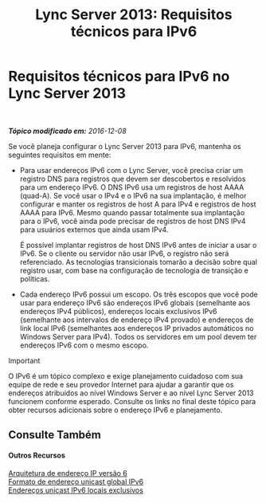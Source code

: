 ﻿---
title: 'Lync Server 2013: Requisitos técnicos para IPv6'
TOCTitle: Requisitos técnicos para IPv6
ms:assetid: caff0123-ce41-4a62-87a0-00b1d118b72b
ms:mtpsurl: https://technet.microsoft.com/pt-br/library/JJ205278(v=OCS.15)
ms:contentKeyID: 49308117
ms.date: 12/10/2016
mtps_version: v=OCS.15
ms.translationtype: HT
---

# Requisitos técnicos para IPv6 no Lync Server 2013

 

_**Tópico modificado em:** 2016-12-08_

Se você planeja configurar o Lync Server 2013 para IPv6, mantenha os seguintes requisitos em mente:

  - Para usar endereços IPv6 com o Lync Server, você precisa criar um registro DNS para registros que devem ser descobertos e resolvidos para um endereço IPv6. O DNS IPv6 usa um registros de host AAAA (quad-A). Se você usar o IPv4 e o IPv6 na sua implantação, é melhor configurar e manter os registros de host A para IPv4 e registros de host AAAA para IPv6. Mesmo quando passar totalmente sua implantação para o IPv6, você ainda pode precisar de registros de host DNS IPv4 para usuários externos que ainda usam IPv4.
    
    É possível implantar registros de host DNS IPv6 antes de iniciar a usar o IPv6. Se o cliente ou servidor não usar IPv6, o registro não será referenciado. As tecnologias transicionais tomarão a decisão sobre qual registro usar, com base na configuração de tecnologia de transição e políticas.

  - Cada endereço IPv6 possui um escopo. Os três escopos que você pode usar para endereço IPv6 são endereços IPv6 globais (semelhante aos endereços IPv4 públicos), endereços locais exclusivos IPv6 (semelhante aos intervalos de endereço IPv4 provado) e endereços de link local IPv6 (semelhantes aos endereços IP privados automáticos no Windows Server para IPv4). Todos os servidores em um pool devem ter endereços IPv6 com o mesmo escopo.

> [!important]  
> O IPv6 é um tópico complexo e exige planejamento cuidadoso com sua equipe de rede e seu provedor Internet para ajudar a garantir que os endereços atribuídos ao nível Windows Server e ao nível Lync Server 2013 funcionem conforme esperado. Consulte os links no final deste tópico para obter recursos adicionais sobre o endereço IPv6 e planejamento.

## Consulte Também

#### Outros Recursos

[Arquitetura de endereço IP versão 6](http://tools.ietf.org/html/rfc4291)  
[Formato de endereço unicast global IPv6](http://tools.ietf.org/html/rfc3587)  
[Endereços unicast IPv6 locais exclusivos](http://tools.ietf.org/html/rfc4193)

